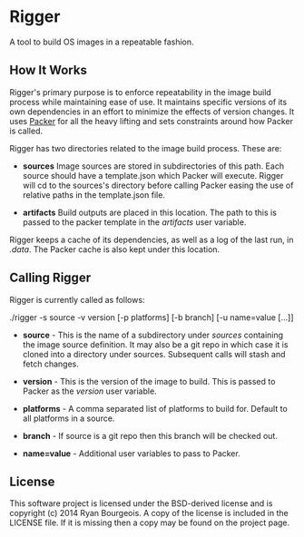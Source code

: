 Rigger
======
A tool to build OS images in a repeatable fashion.

How It Works
------------
Rigger's primary purpose is to enforce repeatability in the image build process
while maintaining ease of use. It maintains specific versions of its own
dependencies in an effort to minimize the effects of version changes. It uses
[Packer](packer) for all the heavy lifting and sets constraints around how
Packer is called.

Rigger has two directories related to the image build process. These are:

- __sources__ Image sources are stored in subdirectories of this path. Each
  source should have a template.json which Packer will execute. Rigger will cd
  to the sources's directory before calling Packer easing the use of relative
  paths in the template.json file.

- __artifacts__ Build outputs are placed in this location. The path to this is
  passed to the packer template in the _artifacts_ user variable.

Rigger keeps a cache of its dependencies, as well as a log of the last run, in
_.data_. The Packer cache is also kept under this location.

Calling Rigger
---------------
Rigger is currently called as follows:

  ./rigger -s source -v version [-p platforms] [-b branch] [-u name=value [...]]

- __source__ - This is the name of a subdirectory under _sources_ containing
  the image source definition. It may also be a git repo in which case it is
  cloned into a directory under sources. Subsequent calls will stash and fetch
  changes.

- __version__ - This is the version of the image to build. This is passed to
  Packer as the _version_ user variable.

- __platforms__ - A comma separated list of platforms to build for. Default to
  all platforms in a source.

- __branch__ - If source is a git repo then this branch will be checked out.

- __name=value__ - Additional user variables to pass to Packer.

License
-------
This software project is licensed under the BSD-derived license and is
copyright (c) 2014 Ryan Bourgeois. A copy of the license is included in the
LICENSE file. If it is missing then a copy may be found on the project page.

[packer]: http://packer.io "Packer"
